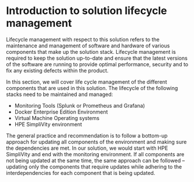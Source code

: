 # Introduction to solution lifecycle management

Lifecycle management with respect to this solution refers to the maintenance and management of software and hardware of various components that make up the solution stack. Lifecycle management is required to keep the solution up-to-date and ensure that the latest versions of the software are running to provide optimal performance, security and to fix any existing defects within the product.

In this section, we will cover life cycle management of the different components that are used in this solution. The lifecycle of the following stacks need to be maintained and managed:

-   Monitoring Tools (Splunk or Prometheus and Grafana)
-   Docker Enterprise Edition Environment
-   Virtual Machine Operating systems
-   HPE SimpliVity environment

The general practice and recommendation is to follow a bottom-up approach for updating all components of the environment and making sure the dependencies are met. In our solution, we would start with HPE SimpliVity and end with the monitoring environment. If all components are not being updated at the same time, the same approach can be followed – updating only the components that require updates while adhering to the interdependencies for each component that is being updated.